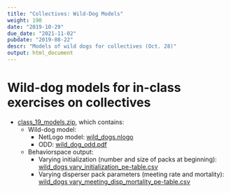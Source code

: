```yaml
---
title: "Collectives: Wild-Dog Models"
weight: 190
date: "2019-10-29"
due_date: "2021-11-02"
pubdate: "2019-08-22"
descr: "Models of wild dogs for collectives (Oct. 28)"
output: html_document
---
```

# Wild-dog models for in-class exercises on collectives

* [class_19_models.zip](/models/class_19/class_19_models.zip), which contains:
  * Wild-dog model: 
    * NetLogo model: [wild_dogs.nlogo](/models/class_19/wild_dogs.nlogo)
    * ODD:  [wild_dog_odd.pdf](/models/class_19/wild_dog_odd.pdf)
  * Behaviorspace output:
    * Varying initialization (number and size of packs at beginning): 
      [wild_dogs vary_initialization_pe-table.csv](/models/class_19/wild_dogs%20vary_initialization_pe-table.csv)
    * Varying disperser pack parameters (meeting rate and mortality): 
      [wild_dogs vary_meeting_disp_mortality_pe-table.csv](/models/class_19/wild_dogs%20vary_meeting_disp_mortality_pe-table.csv)
